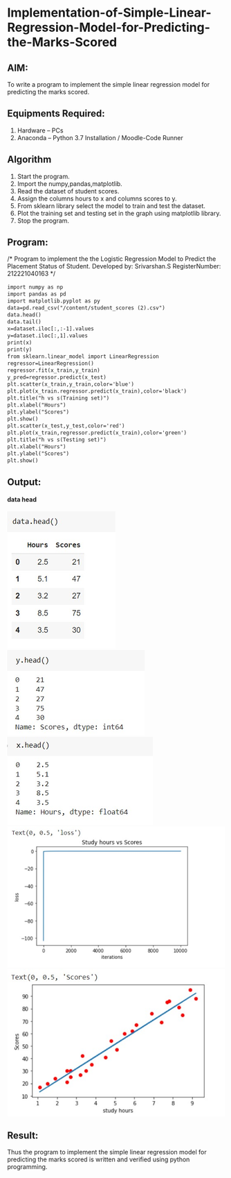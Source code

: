 # Implementation-of-Simple-Linear-Regression-Model-for-Predicting-the-Marks-Scored

## AIM:
To write a program to implement the simple linear regression model for predicting the marks scored.

## Equipments Required:
1. Hardware – PCs
2. Anaconda – Python 3.7 Installation / Moodle-Code Runner

## Algorithm
1. Start the program.
2. Import the numpy,pandas,matplotlib.
3. Read the dataset of student scores.
4. Assign the columns hours to x and columns scores to y.
5. From sklearn library select the model to train and test the dataset.
6. Plot the training set and testing set in the graph using matplotlib library.
7. Stop the program.

## Program:
/*
Program to implement the the Logistic Regression Model to Predict the Placement Status of Student.
Developed by: Srivarshan.S 
RegisterNumber: 212221040163 
*/
```
import numpy as np
import pandas as pd
import matplotlib.pyplot as py
data=pd.read_csv("/content/student_scores (2).csv")
data.head()
data.tail()
x=dataset.iloc[:,:-1].values
y=dataset.iloc[:,1].values
print(x)
print(y)
from sklearn.linear_model import LinearRegression
regressor=LinearRegression()
regressor.fit(x_train,y_train)
y_pred=regressor.predict(x_test)
plt.scatter(x_train,y_train,color='blue')
plt.plot(x_train.regressor.predict(x_train),color='black')
plt.title("h vs s(Training set)")
plt.xlabel("Hours")
plt.ylabel("Scores")
plt.show()
plt.scatter(x_test,y_test,color='red')
plt.plot(x_train,regressor.predict(x_train),color='green')
plt.title("h vs s(Testing set)")
plt.xlabel("Hours")
plt.ylabel("Scores")
plt.show()
```

## Output:
#### data head
![simple linear regression model for predicting the marks scored](https://github.com/srivarshan123/Implementation-of-Simple-Linear-Regression-Model-for-Predicting-the-Marks-Scored/blob/main/datahead.jpeg)
![simple linear regression model for predicting the marks scored](https://github.com/srivarshan123/Implementation-of-Simple-Linear-Regression-Model-for-Predicting-the-Marks-Scored/blob/main/y.head.jpeg)
![simple linear regression model for predicting the marks scored](https://github.com/srivarshan123/Implementation-of-Simple-Linear-Regression-Model-for-Predicting-the-Marks-Scored/blob/main/x.head.jpeg)
![simple linear regression model for predicting the marks scored](https://github.com/srivarshan123/Implementation-of-Simple-Linear-Regression-Model-for-Predicting-the-Marks-Scored/blob/main/outpot%202.jpeg)
![simple linear regression model for predicting the marks scored](https://github.com/srivarshan123/Implementation-of-Simple-Linear-Regression-Model-for-Predicting-the-Marks-Scored/blob/main/WhatsApp%20Image%202022-06-20%20at%208.54.14%20AM.jpeg)

## Result:
Thus the program to implement the simple linear regression model for predicting the marks scored is written and verified using python programming.
